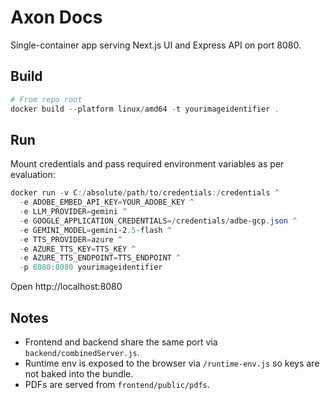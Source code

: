 # Axon Docs

Single-container app serving Next.js UI and Express API on port 8080.

## Build

```powershell
# From repo root
docker build --platform linux/amd64 -t yourimageidentifier .
```

## Run

Mount credentials and pass required environment variables as per evaluation:

```powershell
docker run -v C:/absolute/path/to/credentials:/credentials ^
  -e ADOBE_EMBED_API_KEY=YOUR_ADOBE_KEY ^
  -e LLM_PROVIDER=gemini ^
  -e GOOGLE_APPLICATION_CREDENTIALS=/credentials/adbe-gcp.json ^
  -e GEMINI_MODEL=gemini-2.5-flash ^
  -e TTS_PROVIDER=azure ^
  -e AZURE_TTS_KEY=TTS_KEY ^
  -e AZURE_TTS_ENDPOINT=TTS_ENDPOINT ^
  -p 8080:8080 yourimageidentifier
```

Open http://localhost:8080

## Notes
- Frontend and backend share the same port via `backend/combinedServer.js`.
- Runtime env is exposed to the browser via `/runtime-env.js` so keys are not baked into the bundle.
- PDFs are served from `frontend/public/pdfs`.
